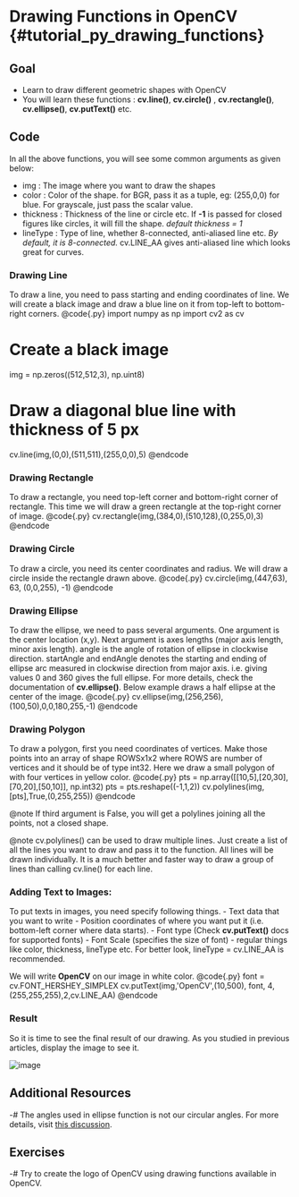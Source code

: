 Drawing Functions in OpenCV {#tutorial_py_drawing_functions}
===========================

Goal
----

-   Learn to draw different geometric shapes with OpenCV
-   You will learn these functions : **cv.line()**, **cv.circle()** , **cv.rectangle()**,
    **cv.ellipse()**, **cv.putText()** etc.

Code
----

In all the above functions, you will see some common arguments as given below:

-   img : The image where you want to draw the shapes
-   color : Color of the shape. for BGR, pass it as a tuple, eg: (255,0,0) for blue. For
    grayscale, just pass the scalar value.
-   thickness : Thickness of the line or circle etc. If **-1** is passed for closed figures like
    circles, it will fill the shape. *default thickness = 1*
-   lineType : Type of line, whether 8-connected, anti-aliased line etc. *By default, it is
    8-connected.* cv.LINE_AA gives anti-aliased line which looks great for curves.

### Drawing Line

To draw a line, you need to pass starting and ending coordinates of line. We will create a black
image and draw a blue line on it from top-left to bottom-right corners.
@code{.py}
import numpy as np
import cv2 as cv

# Create a black image
img = np.zeros((512,512,3), np.uint8)

# Draw a diagonal blue line with thickness of 5 px
cv.line(img,(0,0),(511,511),(255,0,0),5)
@endcode
### Drawing Rectangle

To draw a rectangle, you need top-left corner and bottom-right corner of rectangle. This time we
will draw a green rectangle at the top-right corner of image.
@code{.py}
cv.rectangle(img,(384,0),(510,128),(0,255,0),3)
@endcode
### Drawing Circle

To draw a circle, you need its center coordinates and radius. We will draw a circle inside the
rectangle drawn above.
@code{.py}
cv.circle(img,(447,63), 63, (0,0,255), -1)
@endcode
### Drawing Ellipse

To draw the ellipse, we need to pass several arguments. One argument is the center location (x,y).
Next argument is axes lengths (major axis length, minor axis length). angle is the angle of rotation
of ellipse in clockwise direction. startAngle and endAngle denotes the starting and ending of
ellipse arc measured in clockwise direction from major axis. i.e. giving values 0 and 360 gives the
full ellipse. For more details, check the documentation of **cv.ellipse()**. Below example draws a
half ellipse at the center of the image.
@code{.py}
cv.ellipse(img,(256,256),(100,50),0,0,180,255,-1)
@endcode
### Drawing Polygon

To draw a polygon, first you need coordinates of vertices. Make those points into an array of shape
ROWSx1x2 where ROWS are number of vertices and it should be of type int32. Here we draw a small
polygon of with four vertices in yellow color.
@code{.py}
pts = np.array([[10,5],[20,30],[70,20],[50,10]], np.int32)
pts = pts.reshape((-1,1,2))
cv.polylines(img,[pts],True,(0,255,255))
@endcode

@note If third argument is False, you will get a polylines joining all the points, not a closed
shape.

@note cv.polylines() can be used to draw multiple lines. Just create a list of all the lines you
want to draw and pass it to the function. All lines will be drawn individually. It is a much better
and faster way to draw a group of lines than calling cv.line() for each line.

### Adding Text to Images:

To put texts in images, you need specify following things.
    -   Text data that you want to write
    -   Position coordinates of where you want put it (i.e. bottom-left corner where data starts).
    -   Font type (Check **cv.putText()** docs for supported fonts)
    -   Font Scale (specifies the size of font)
    -   regular things like color, thickness, lineType etc. For better look, lineType = cv.LINE_AA
        is recommended.

We will write **OpenCV** on our image in white color.
@code{.py}
font = cv.FONT_HERSHEY_SIMPLEX
cv.putText(img,'OpenCV',(10,500), font, 4,(255,255,255),2,cv.LINE_AA)
@endcode

### Result

So it is time to see the final result of our drawing. As you studied in previous articles, display
the image to see it.

![image](images/drawing_result.jpg)

Additional Resources
--------------------

-#  The angles used in ellipse function is not our circular angles. For more details, visit [this
    discussion](http://answers.opencv.org/question/14541/angles-in-ellipse-function/).

Exercises
---------

-#  Try to create the logo of OpenCV using drawing functions available in OpenCV.
